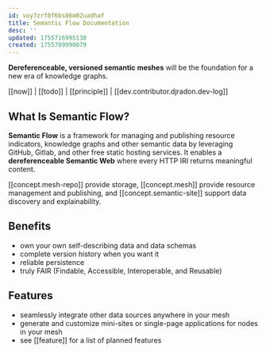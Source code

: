 ```yaml
---
id: voy7zrf0f6bs86m02uadhaf
title: Semantic Flow Documentation
desc: ''
updated: 1755716995138
created: 1755709990079
---
```


**Dereferenceable, versioned semantic meshes** will be the foundation for a new era of knowledge graphs.

[[now]] | [[todo]] | [[principle]] | [[dev.contributor.djradon.dev-log]]

## What Is Semantic Flow?

**Semantic Flow** is a framework for managing and publishing resource indicators, knowledge graphs and other semantic data by leveraging GitHub, Gitlab, and other free static hosting services. It enables a **dereferenceable Semantic Web** where every HTTP IRI returns meaningful content.

[[concept.mesh-repo]] provide storage, [[concept.mesh]] provide resource management and publishing, and [[concept.semantic-site]] support data discovery and explainability.

## Benefits

- own your own self-describing data and data schemas
- complete version history when you want it
- reliable persistence
- truly FAIR (Findable, Accessible, Interoperable, and Reusable)

## Features

- seamlessly integrate other data sources anywhere in your mesh
- generate and customize mini-sites or single-page applications for nodes in your mesh
- see [[feature]] for a list of planned features
